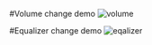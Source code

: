 #Volume change demo
![volume](./docs/volume.gif)

#Equalizer change demo
![eqalizer](./docs/sliders.gif)
